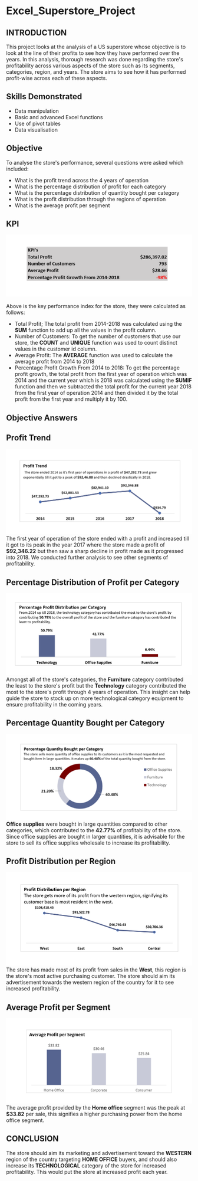 # Excel_Superstore_Project
## INTRODUCTION
This project looks at the analysis of a US superstore whose objective is to look at the line of their profits to see how they have performed over the years. In this analysis, thorough research was done regarding the store's profitability across various aspects of the store such as its segments, categories, region, and years. The store aims to see how it has performed profit-wise across each of these aspects.
## Skills Demonstrated
- Data manipulation
- Basic and advanced Excel functions
- Use of pivot tables
- Data visualisation
## Objective
To analyse the store's performance, several questions were asked which included:
- What is the profit trend across the 4 years of operation
- What is the percentage distribution of profit for each category
- What is the percentage distribution of quantity bought per category
- What is the profit distribution through the regions of operation
- What is the average profit per segment
## KPI
![](KPI.png)

Above is the key performance index for the store, they were calculated as follows:
- Total Profit; The total profit from 2014-2018 was calculated using the **SUM** function to add up all the values in the profit column.
- Number of Customers: To get the number of customers that use our store, the **COUNT** and **UNIQUE** function was used to count distinct values in the customer id column.
- Average Profit: The **AVERAGE** function was used to calculate the average profit from 2014 to 2018
- Percentage Profit Growth From 2014 to 2018: To get the percentage profit growth, the total profit from the first year of operation which was 2014 and the current year which is 2018 was calculated using the **SUMIF** function and then we subtracted the total profit for the current year 2018 from the first year of operation 2014 and then divided it by the total profit from the first year and multiply it by 100.
## Objective Answers
## Profit Trend
![](Profit_Trend.png)
The first year of operation of the store ended with a profit and increased till it got to its peak in the year 2017 where the store made a profit of **$92,346.22** but then saw a sharp decline in profit made as it progressed into 2018. We conducted further analysis to see other segments of profitability.
## Percentage Distribution of Profit per Category
![](Percent_Profit_Category.png)
Amongst all of the store's categories, the **Furniture** category contributed the least to the store's profit but the **Technology** category contributed the most to the store's profit through 4 years of operation. This insight can help guide the store to stock up on more technological category equipment to ensure profitability in the coming years.
## Percentage Quantity Bought per Category
![](Percent_Quantity_Bought.png)
**Office supplies** were bought in large quantities compared to other categories, which contributed to the **42.77%** of profitability of the store. Since office supplies are bought in larger quantities, it is advisable for the store to sell its office supplies wholesale to increase its profitability.
## Profit Distribution per Region
![](Region_Profit_Dist.png)
The store has made most of its profit from sales in the **West**, this region is the store's most active purchasing customer. The store should aim its advertisement towards the western region of the country for it to see increased profitability.
## Average Profit per Segment
![](Average_segment_profit.png)
The average profit provided by the **Home office** segment was the peak at **$33.82** per sale, this signifies a higher purchasing power from the home office segment.

## CONCLUSION
The store should aim its marketing and advertisement toward the **WESTERN** region of the country targeting **HOME OFFICE** buyers, and should also increase its **TECHNOLOGICAL** category of the store for increased profitability. This would put the store at increased profit each year. 
